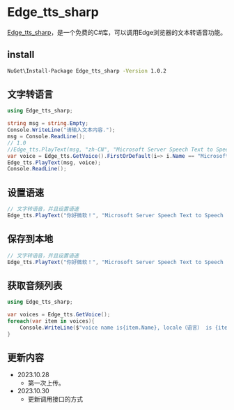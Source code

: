 # Edge_tts_sharp 
[Edge_tts_sharp](https://www.nuget.org/packages/Edge_tts_sharp)，是一个免费的C#库，可以调用Edge浏览器的文本转语音功能。

## install
```sh
NuGet\Install-Package Edge_tts_sharp -Version 1.0.2
```

## 文字转语言
```cs
using Edge_tts_sharp;

string msg = string.Empty;
Console.WriteLine("请输入文本内容.");
msg = Console.ReadLine();
// 1.0
//Edge_tts.PlayText(msg, "zh-CN", "Microsoft Server Speech Text to Speech Voice (zh-CN, XiaoxiaoNeural)", "webm-24khz-16bit-mono-opus");
var voice = Edge_tts.GetVoice().FirstOrDefault(i=> i.Name == "Microsoft Server Speech Text to Speech Voice (zh-CN, XiaoxiaoNeural)");
Edge_tts.PlayText(msg, voice);
Console.ReadLine();
```

## 设置语速
```cs
// 文字转语音，并且设置语速
Edge_tts.PlayText("你好微软！", "Microsoft Server Speech Text to Speech Voice (zh-CN, XiaoxiaoNeural)", -25);
```

## 保存到本地
```cs
// 文字转语音，并且设置语速
Edge_tts.PlayText("你好微软！", "Microsoft Server Speech Text to Speech Voice (zh-CN, XiaoxiaoNeural)", -25, "c:\\audio\\xxx.mp3");
```

## 获取音频列表
```cs
using Edge_tts_sharp;

var voices = Edge_tts.GetVoice();
foreach(var item in voices){
    Console.WriteLine($"voice name is{item.Name}, locale（语言） is {item.Locale}, SuggestedCodec(音频类型) is {item.SuggestedCodec}");
}
```

## 更新内容

- 2023.10.28
    - 第一次上传。
- 2023.10.30
    - 更新调用接口的方式